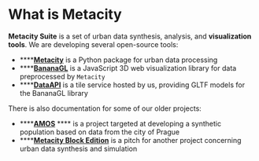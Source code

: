 # What is Metacity

**Metacity Suite** is a set of urban data synthesis, analysis, and **visualization tools**. We are developing several open-source tools:

* ****[**Metacity**](tools/metacity.md) is a Python package for urban data processing
* ****[**BananaGL**](tools-and-services/bananagl/) is a JavaScript 3D web visualization library for data preprocessed by `Metacity`
* ****[**DataAPI**](tools-and-services/dataapi.md) is a tile service hosted by us, providing GLTF models for the BananaGL library

There is also documentation for some of our older projects:

* ****[**AMOS**](projects/amos/) **** is a project targeted at developing a synthetic population based on data from the city of Prague
* ****[**Metacity Block Edition**](projects/blocks/) is a pitch for another project concerning urban data synthesis and simulation



